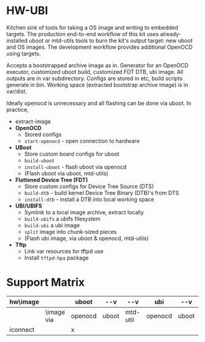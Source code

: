 # HW-UBI

Kitchen sink of tools for taking a OS image and writing to embedded targets. The production end-to-end workflow of this kit uses already-installed uboot or mtd-utils tools to burn the kit's output target: new uboot and OS images. The development workflow provides additional OpenOCD using targets.

Accepts a bootstrapped archive image as in. Generator for an OpenOCD executor, customized uboot build, customized FDT DTB, ubi image. All outputs are in var subdirectory. Configs are stored in etc, build scripts generate in bin. Working space (extracted bootstrap archive image) is in var/dist.

Ideally openocd is unnecessary and all flashing can be done via uboot.  In practice, 

* extract-image
* **OpenOCD**
  * Stored configs
  * `start-openocd` - open connection to hardware
* **UBoot**
  * Store custom board configs for uboot
  * `build-uboot`
  * `install-uboot` - flash uboot via openocd
  * (Flash uboot via uboot, mtd-utils)
* **Flattened Device Tree (FDT)**
  * Store custom configs for Device Tree Source (DTS)
  * `build-dtb` - build kernel Device Tree Binary (DTB)'s from DTS
  * `install-dtb` - install a DTB into local working space
* **UBI/UBIFS**
  * Symlink to a local image archive, extract locally
  * `build-ubifs` a ubifs filesystem
  * `build-ubi` a ubi image
  * `split` image into chunk-sized pieces
  * (Flash ubi image, via uboot & openocd, mtd-utils)
* **Tftp**
  * Link var resources for tftpd use
  * Install `tftpd-hpa` package


# Support Matrix

| hw\image |            | uboot   | --v   | --v      | ubi     | --v   | --v      |
|----------|------------|---------|-------|----------|---------|-------|----------|
|          | \image via | openocd | uboot | mtd-util | openocd | uboot | mtd-util |
| iconnect |            | x       |       |          |         |       |          |
